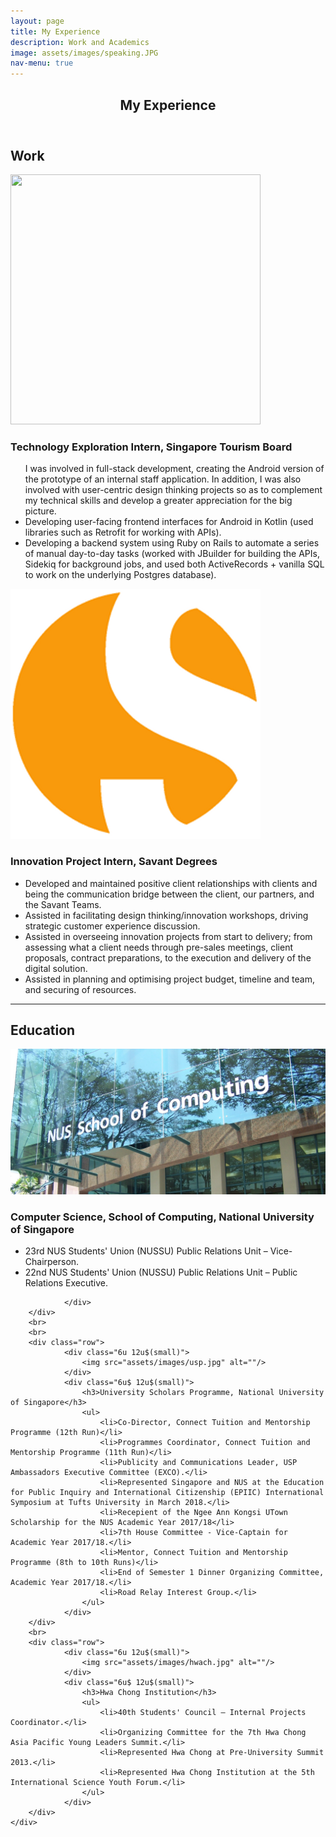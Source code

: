 ```yaml
---
layout: page
title: My Experience
description: Work and Academics
image: assets/images/speaking.JPG
nav-menu: true
---
```

<!--- originally elements>
<!-- Main -->
<div id="main" class="alt">

<!-- One -->
<section id="one">
	<div class="inner">
		<header class="major">
			<h1>My Experience</h1>
		</header>

<!-- Content -->
<h2 id="content">Work</h2>
		<div class="row">
			<div class="6u 12u$(small)">
				<img src="assets/images/stb_interns.png" alt="" width="400" height="400"/>
			</div>
			<div class="6u$ 12u$(small)">
				<h3>Technology Exploration Intern, Singapore Tourism Board</h3>
				<ul>
					I was involved in full-stack development, creating the Android version of the prototype of an internal staff application. In addition, I was also involved with user-centric design thinking projects so as to complement my technical skills and develop a greater appreciation for the big picture.
					<li>Developing user-facing frontend interfaces for Android in Kotlin (used libraries such as Retrofit for working with APIs).</li>
					<li>Developing a backend system using Ruby on Rails to automate a series of manual day-to-day tasks (worked with JBuilder for building the APIs, Sidekiq for background jobs, and used both ActiveRecords + vanilla SQL to work on the underlying Postgres database).</li>
				</ul>
			</div>
		</div>
		<div class="row">
			<div class="6u 12u$(small)">
				<img src="assets/images/sd.png" alt="" width="400" height="400"/>
			</div>
			<div class="6u$ 12u$(small)">
				<h3>Innovation Project Intern, Savant Degrees</h3>
				<ul>
					<li>Developed and maintained positive client relationships with clients and being the communication bridge between the client, our partners, and the Savant Teams.</li>
					<li>Assisted in facilitating design thinking/innovation workshops, driving strategic customer experience discussion.</li>
					<li>Assisted in overseeing innovation projects from start to delivery; from assessing what a client needs through pre-sales meetings, client proposals, contract preparations, to the execution and delivery of the digital solution.</li>
					<li>Assisted in planning and optimising project budget, timeline and team, and securing of resources.</li>
				</ul>
			</div>
		</div>
		<hr />
<h2 id="content">Education</h2>
		<div class="row">
				<div class="6u 12u$(small)">
					<img src="assets/images/soc.JPG" alt=""/>
				</div>
				<div class="6u$ 12u$(small)">
					<h3>Computer Science, School of Computing, National University of Singapore</h3>
					<ul>
						<li>23rd NUS Students' Union (NUSSU) Public Relations Unit – Vice-Chairperson.</li>
						<li>22nd NUS Students' Union (NUSSU) Public Relations Unit – Public Relations Executive.</li>
					</ul>
					
				</div>
		</div>
		<br>
		<br>
		<div class="row">
				<div class="6u 12u$(small)">
					<img src="assets/images/usp.jpg" alt=""/>
				</div>
				<div class="6u$ 12u$(small)">
					<h3>University Scholars Programme, National University of Singapore</h3>
					<ul>
						<li>Co-Director, Connect Tuition and Mentorship Programme (12th Run)</li>
						<li>Programmes Coordinator, Connect Tuition and Mentorship Programme (11th Run)</li>
						<li>Publicity and Communications Leader, USP Ambassadors Executive Committee (EXCO).</li>
						<li>Represented Singapore and NUS at the Education for Public Inquiry and International Citizenship (EPIIC) International Symposium at Tufts University in March 2018.</li>
						<li>Recepient of the Ngee Ann Kongsi UTown Scholarship for the NUS Academic Year 2017/18</li>
						<li>7th House Committee - Vice-Captain for Academic Year 2017/18.</li>
						<li>Mentor, Connect Tuition and Mentorship Programme (8th to 10th Runs)</li>
						<li>End of Semester 1 Dinner Organizing Committee, Academic Year 2017/18.</li>
						<li>Road Relay Interest Group.</li>
					</ul>
				</div>
		</div>
		<br>
		<div class="row">
				<div class="6u 12u$(small)">
					<img src="assets/images/hwach.jpg" alt=""/>
				</div>
				<div class="6u$ 12u$(small)">
					<h3>Hwa Chong Institution</h3>
					<ul>
						<li>40th Students' Council – Internal Projects Coordinator.</li>
						<li>Organizing Committee for the 7th Hwa Chong Asia Pacific Young Leaders Summit.</li>
						<li>Represented Hwa Chong at Pre-University Summit 2013.</li>
						<li>Represented Hwa Chong Institution at the 5th International Science Youth Forum.</li>
					</ul>
				</div>
		</div>
	</div>

</section>

</div>
